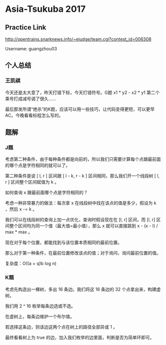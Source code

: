 # Asia-Tsukuba 2017

## Practice Link

http://opentrains.snarknews.info/~ejudge/team.cgi?contest_id=006308

Username: guangzhou03

## 个人总结

### 王凯祺

今天还是太大意了，昨天打错下标，今天打错符号。G题 x1 * y2 - x2 * y1 第二个乘号打成减号调了很久……

最后那发所谓“绝杀”的K题，应该可以用一些技巧，让代码变得更短，可以更早AC。今晚看看标程怎么写的。

## 题解

### J题

考虑第二种条件，由于每种条件都是向前的，所以我们只需要计算每个点跟最前面的哪个点是字符相同的就可以了。

第二种条件是说 \[ l, r \] 区间跟 \[ l - k, r - k \] 区间相同，那么我们开一个线段树 \[ l, r \] 区间整个区间赋值为 k 。

如何查询 x 跟最前面哪个点是字符相同的？

考虑一种非常暴力的做法：每次拿 x 在线段树中找在该点的值是多少，假设为 k ，然后 x -= k 。

我们可以在线段树的查询上加一点优化，查询时假设现在在 [l, r] 区间，而 [l, r] 区间整个区间均为同一个值（最大值=最小值），那么 x 就可以直接跳到 
x - (x - l) / max * max 。

现在对于每个位置，都能找到与该位置本质相同的最前位置。

那么对于第一种条件，在最前位置修改该点的值；对于询问，询问最前位置的值。

复杂度：O((a + q)b log n)

### K题

考虑先构造出一棵树，多出 16 条边。我们将这 16 条边的 32 个点拿出来，构建虚树。

我们用 2 ^ 16 枚举每条边选或不选。

在虚树上，每条边维护一个布尔值。

若选择这条边，则该边这两个点在树上的路径全部异或 1 。

最终看看树上为 true 的边，加入我们枚举的边里面，判断是否为简单环即可。



